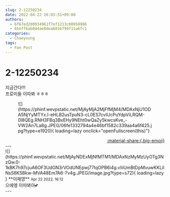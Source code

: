 ```yaml
---
slug: 2-12250234
date: 2022-04-22 16:03:51+09:00
authors:
  - 6f67ed200934961f7ef1213c08958986
  - 65eff6ab044ae8dea6816794f11a6fc1
categories:
  - Chaeyoung
tags:
  - Fan Post
---
```


# 2-12250234

<div class="post-container" markdown="1">
<div class="content-container md-sidebar__scrollwrap" markdown="1">

지금간다!!!<br>프로미들 이따봐 ㅎㅎㅎ
<figure markdown="1">
![](https://phinf.wevpstatic.net/MjAyMjA2MjFfMjM4/MDAxNjU1ODA5NjYyMTYx.I-eHLB2usTpuN3-cL0ES7cvIUcPuYdpViLRQM-0l8QEg.RNH3FBq3BxEHy9NEht0wQaZy5kwcsKve_-VW2An7La8g.JPEG/06fe1332794a4e46bf1582c339aa4a6f425.jpg?type=e1920){ loading=lazy onclick="openFullscreen(this)"}
</figure>


</div>
</div>

<div style="text-align: right;" markdown="1">
<a href="https://weverse.io/fromis9/fanpost/2-12250234" style="text-align: right;">:material-share:{.big-emoji}</a>
</div>
---

<div class="comments-container md-sidebar__scrollwrap" markdown="1">
<div class="comment" markdown="1">
<div class='id-container' markdown="1">
![](https://phinf.wevpstatic.net/MjAyNDExMjNfMTM1/MDAxNzMyMzUyOTg3NzQw.0-1kBK7h97cjuA6OF3UdGN3rVOdUNEpwj77IqOPB6i4g.vliiUmBtDpMvuwKKLiINsS6K5Bkw-MVA48Em7A6-7v4g.JPEG/image.jpg?type=s72){ loading=lazy }
**<span class="artist">이채영</span>** <small>Apr 22 2022, 16:12</small><br>
</div>
<div class='comment-body' markdown="1">
으에엥 이따봐아💕
</div>
</div>
</div>
---
